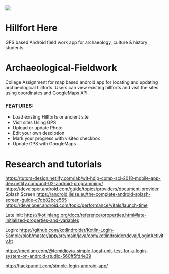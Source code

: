 
<img src="https://res.cloudinary.com/jimtheenchanter/image/upload/v1572713063/hillforthere-splash-readme.jpg" />

# Hillfort Here
<p>GPS based Android field work app for archaeology, culture & history students. </p>

# Archaeological-Fieldwork
<p>College Assignment for map based android app for locating and updating archaeological hillforts.
Users can view existing hillforts and visit the sites using coordinates and GoogleMaps API.
</p>



	
	
### FEATURES:
   <ul>
    <li>Load existing Hillforts or ancient site
	<li>Visit sites Using GPS
	<li>Upload or update Photo
	<li>Edit your own desciption
	<li>Mark your progress with visited checkbox
    <li> Update GPS with GoogleMaps
     
  </ul>


# Research and tutorials
https://tutors-design.netlify.com/lab/wit-hdip-comp-sci-2018-mobile-app-dev.netlify.com/unit-02-android-programming/
https://developer.android.com/guide/topics/providers/document-provider
Splash Screen
https://android.jlelse.eu/the-complete-android-splash-screen-guide-c7db82bce565
https://developer.android.com/topic/performance/vitals/launch-time

Late init: 
https://kotlinlang.org/docs/reference/properties.html#late-initialized-properties-and-variables

Login:
https://github.com/kotlindroider/Kotlin-Login-Sample/blob/master/app/src/main/java/com/kotlindroider/devaj/LoginActivity.kt

https://medium.com/@temidjoy/a-simple-local-unit-test-for-a-login-system-on-android-studio-560ff5fd4e39

http://hackpundit.com/simple-login-android-app/